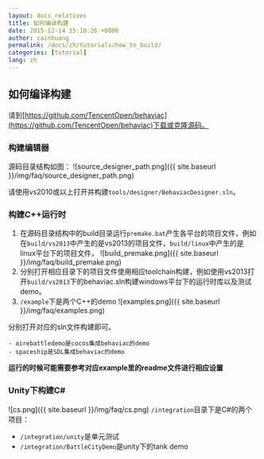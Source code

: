 ```yaml
---
layout: docs_relatives
title: 如何编译构建
date: 2015-12-14 15:10:26 +0800
author: cainhuang
permalink: /docs/zh/tutorials/how_to_build/
categories: [tutorial]
lang: zh
---
```


## 如何编译构建

请到[https://github.com/TencentOpen/behaviac](https://github.com/TencentOpen/behaviac)下载或克隆源码。

### 构建编辑器

源码目录结构如图：
![source_designer_path.png]({{ site.baseurl }}/img/faq/source_designer_path.png)

请使用vs2010或以上打开并构建`tools/designer/BehaviacDesigner.sln`。

### 构建C++运行时

1. 在源码目录结构中的build目录运行`premake.bat`产生各平台的项目文件，例如在`build/vs2013`中产生的是vs2013的项目文件，`build/linux`中产生的是linux平台下的项目文件，
![build_premake.png]({{ site.baseurl }}/img/faq/build_premake.png)
1. 分别打开相应目录下的项目文件使用相应toolchain构建，例如使用vs2013打开`build/vs2013`下的behaviac.sln构建windows平台下的运行时库以及测试demo。
1. `/example`下是两个C++的demo
![examples.png]({{ site.baseurl }}/img/faq/examples.png)

分别打开对应的sln文件构建即可。

	- airebattledemo是cocos集成behaviac的demo
	- spaceship是SDL集成behaviac的demo

**运行的时候可能需要参考对应example里的readme文件进行相应设置**

### Unity下构建C# 

![cs.png]({{ site.baseurl }}/img/faq/cs.png)
`/integration`目录下是C#的两个项目：

 - `/integration/unity`是单元测试
 - `/integration/BattleCityDemo`是unity下的tank demo